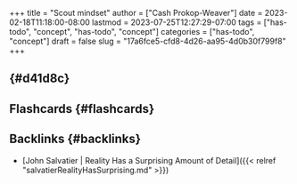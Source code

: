 +++
title = "Scout mindset"
author = ["Cash Prokop-Weaver"]
date = 2023-02-18T11:18:00-08:00
lastmod = 2023-07-25T12:27:29-07:00
tags = ["has-todo", "concept", "has-todo", "concept"]
categories = ["has-todo", "concept"]
draft = false
slug = "17a6fce5-cfd8-4d26-aa95-4d0b30f799f8"
+++

##  {#d41d8c}


## Flashcards {#flashcards}


## Backlinks {#backlinks}

-   [John Salvatier | Reality Has a Surprising Amount of Detail]({{< relref "salvatierRealityHasSurprising.md" >}})
